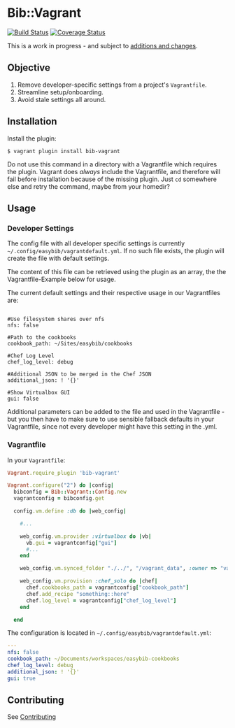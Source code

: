 # Bib::Vagrant

[![Build Status](https://travis-ci.org/easybiblabs/bib-vagrant.png?branch=master)](https://travis-ci.org/easybiblabs/bib-vagrant)
[![Coverage Status](https://coveralls.io/repos/easybiblabs/bib-vagrant/badge.png)](https://coveralls.io/r/easybiblabs/bib-vagrant)

This is a work in progress - and subject to [additions and changes](CONTRIBUTING.md).

## Objective

 1. Remove developer-specific settings from a project's `Vagrantfile`.
 2. Streamline setup/onboarding.
 3. Avoid stale settings all around.

## Installation

Install the plugin:

    $ vagrant plugin install bib-vagrant
    
Do not use this command in a directory with a Vagrantfile which requires the plugin. Vagrant does _always_ include the Vagrantfile, and therefore will fail before installation because of the missing plugin. Just ```cd``` somewhere else and retry the command, maybe from your homedir?

## Usage
### Developer Settings
The config file with all developer specific settings is currently ```~/.config/easybib/vagrantdefault.yml```. If no such file exists, the plugin will create the file with default settings.

The content of this file can be retrieved using the plugin as an array, the the Vagrantfile-Example below for usage.

The current default settings and their respective usage in our Vagrantfiles are:

```

#Use filesystem shares over nfs
nfs: false 

#Path to the cookbooks
cookbook_path: ~/Sites/easybib/cookbooks

#Chef Log Level
chef_log_level: debug

#Additional JSON to be merged in the Chef JSON
additional_json: ! '{}'

#Show Virtualbox GUI
gui: false
```

Additional parameters can be added to the file and used in the Vagrantfile - but you then have to make sure to use sensible fallback defaults in your Vagrantfile, since not every developer might have this setting in the .yml.


### Vagrantfile

In your `Vagrantfile`:

```ruby
Vagrant.require_plugin 'bib-vagrant'

Vagrant.configure("2") do |config|
  bibconfig = Bib::Vagrant::Config.new
  vagrantconfig = bibconfig.get

  config.vm.define :db do |web_config|

    #...

    web_config.vm.provider :virtualbox do |vb|
      vb.gui = vagrantconfig["gui"]
      #...
    end

    web_config.vm.synced_folder "./../", "/vagrant_data", :owner => "vagrant", :nfs => vagrantconfig["nfs"]

    web_config.vm.provision :chef_solo do |chef|
      chef.cookbooks_path = vagrantconfig["cookbook_path"]
      chef.add_recipe "something::here"
      chef.log_level = vagrantconfig["chef_log_level"]
    end

  end
```

The configuration is located in `~/.config/easybib/vagrantdefault.yml`:

```yaml
---
nfs: false
cookbook_path: ~/Documents/workspaces/easybib-cookbooks
chef_log_level: debug
additional_json: ! '{}'
gui: true
```

## Contributing

See [Contributing](CONTRIBUTING.md)

